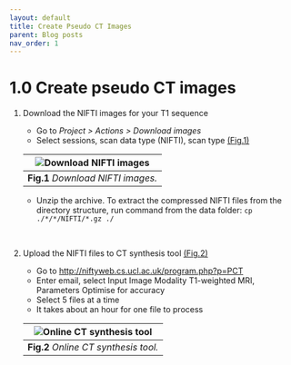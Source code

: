 ```yaml
---
layout: default
title: Create Pseudo CT Images 
parent: Blog posts
nav_order: 1
---
```


# 1.0 Create pseudo CT images


1. Download the NIFTI images for your T1 sequence
	- Go to *Project > Actions > Download images*
	- Select sessions, scan data type (NIFTI), scan type [(Fig.1)](#Cheatsheet/CT/Download)


	<a name="Cheatsheet/CT/Download"></a>

	| ![Download NIFTI images](../../../pics/CT_download.png) | 
	|:--:| 
	| **Fig.1** *Download NIFTI images.* |


	- Unzip the archive. To extract the compressed NIFTI files from the directory structure, run command from the data folder:
	`cp ./*/*/NIFTI/*.gz ./`

<br/>


2. Upload the NIFTI files to CT synthesis tool [(Fig.2)](#Cheatsheet/CT/Synthesis)
	- Go to http://niftyweb.cs.ucl.ac.uk/program.php?p=PCT
	- Enter email, select Input Image Modality T1-weighted MRI, Parameters Optimise for accuracy
	- Select 5 files at a time
	- It takes about an hour for one file to process


	<a name="Cheatsheet/CT/Synthesis"></a>

	| ![Online CT synthesis tool](../../../pics/Synthesis_tool.png) | 
	|:--:| 
	| **Fig.2** *Online CT synthesis tool.* |

<br/>


